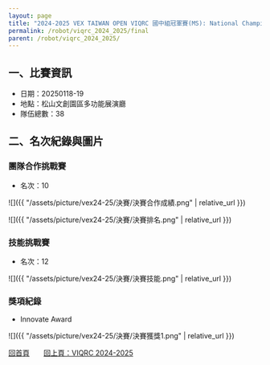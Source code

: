 ```yaml
---
layout: page
title: "2024-2025 VEX TAIWAN OPEN VIQRC 國中組冠軍賽(MS): National Championship"
permalink: /robot/viqrc_2024_2025/final
parent: /robot/viqrc_2024_2025/
---
```


## 一、比賽資訊

- 日期：20250118-19
- 地點：松山文創園區多功能展演廳
- 隊伍總數：38

## 二、名次紀錄與圖片

### 團隊合作挑戰賽
- 名次：10

![]({{ "/assets/picture/vex24-25/決賽/決賽合作成績.png" | relative_url }})

![]({{ "/assets/picture/vex24-25/決賽/決賽排名.png" | relative_url }})

### 技能挑戰賽
- 名次：12

![]({{ "/assets/picture/vex24-25/決賽/決賽技能.png" | relative_url }})

### 獎項紀錄
- Innovate Award

![]({{ "/assets/picture/vex24-25/決賽/決賽獲獎1.png" | relative_url }})


[回首頁](/activity_reflections/)　　[回上頁：VIQRC 2024-2025](/activity_reflections/robot/viqrc_2024_2025/)

